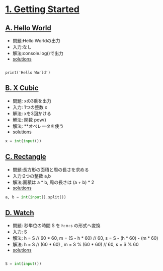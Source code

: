 # [1. Getting Started](https://onlinejudge.u-aizu.ac.jp/courses/lesson/2/ITP1/1)

## [A. Hello World](https://onlinejudge.u-aizu.ac.jp/courses/lesson/2/ITP1/1/ITP1_1_A)

- 問題:Hello Worldの出力
- 入力:なし
- 解法:console.log()で出力
- [solutions](https://onlinejudge.u-aizu.ac.jp/solutions/problem/ITP1_1_A)

```py3

print('Hello World')
```

## [B. X Cubic](https://onlinejudge.u-aizu.ac.jp/courses/lesson/2/ITP1/1/ITP1_1_B)

- 問題: xの3乗を出力
- 入力: 1つの整数 x 
- 解法: xを3回かける
- 解法: 関数 pow()
- 解法: **オペレータを使う
- [solutions](https://onlinejudge.u-aizu.ac.jp/solutions/problem/ITP1_1_B)

```py
x = int(input())
```

## [C. Rectangle](https://onlinejudge.u-aizu.ac.jp/courses/lesson/2/ITP1/1/ITP1_1_C)

- 問題:長方形の面積と周の長さを求める
- 入力:2つの整数 a,b
- 解法:面積は a * b, 周の長さは (a + b) * 2
- [solutions](https://onlinejudge.u-aizu.ac.jp/solutions/problem/ITP1_1_C)


```py
a, b = int(input().split())

```

## [D. Watch](https://onlinejudge.u-aizu.ac.jp/courses/lesson/2/ITP1/1/ITP1_1_D)

- 問題: 秒単位の時間 S を ```h:m:s``` の形式へ変換
- 入力: S
- 解法: h = S // 60 * 60, m = (S - h * 60) // 60, s = S - (h * 60) - (m * 60) 
- 解法: h = S // (60 * 60) , m = S % (60 * 60) // 60, s = S % 60
- [solutions](https://onlinejudge.u-aizu.ac.jp/solutions/problem/ITP1_1_D)

```py

S = int(input())
```
